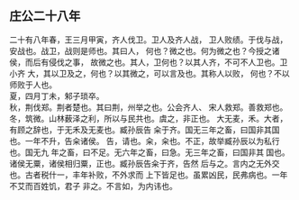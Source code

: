 ## 庄公二十八年

二十有八年春，王三月甲寅，齐人伐卫。卫人及齐人战，
卫人败绩。于伐与战，安战也。战卫，战则是师也。其曰人，
何也？微之也。何为微之也？今授之诸侯，而后有侵伐之事，
故微之也。其人，卫何也？以其人齐，不可不人卫也。卫小齐
大，其以卫及之，何也？以其微之，可以言及也。其称人以败，
何也？不以师败于人也。  
夏，四月丁未，邾子琐卒。  
秋，荆伐郑。荆者楚也。其曰荆，州举之也。公会齐人、
宋人救郑。善救郑也。  
冬，筑微。山林薮泽之利，所以与民共也。虞之，非正也。
大无麦，禾。大者，有顾之辞也，于无禾及无麦也。臧孙辰告
籴于齐。国无三年之畜，曰国非其国也。一年不升，告籴诸侯。
告，请也。籴，籴也。不正，故举臧孙辰以为私行也。国无九
年之畜，曰不足。无六年之畜，曰急。无三年之畜，曰国非其
国也。诸侯无粟，诸侯相归粟，正也。臧孙辰告籴于齐，告然
后与之。言内之无外交也。古者税什一，丰年补败，不外求而
上下皆足也。虽累凶民，民弗病也。一年不艾而百姓饥，君子
非之。不言如，为内讳也。  

